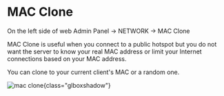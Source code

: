 # MAC Clone

On the left side of web Admin Panel -> NETWORK -> MAC Clone

MAC Clone is useful when you connect to a public hotspot but you do not want the server to know your real MAC address or limit your Internet connections based on your MAC address.

You can clone to your current client's MAC or a random one.

![mac clone](https://static.gl-inet.com/docs/en/4/tutorials/mac_clone/mac_clone.png){class="glboxshadow"}
